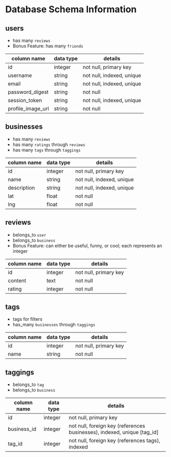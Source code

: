 # Database Schema Information

## users

 - has many `reviews`
 - Bonus Feature: has many `friends`

column name       | data type | details
------------------|-----------|-----------------------
id                | integer   | not null, primary key
username          | string    | not null, indexed, unique
email             | string    | not null, indexed, unique
password_digest   | string    | not null
session_token     | string    | not null, indexed, unique
profile_image_url | string    | not null

## businesses

  - has many `reviews`
  - has many `ratings` through `reviews`
  - has many `tags` through `taggings`

column name     | data type | details
----------------|-----------|-----------------------
id              | integer   | not null, primary key
name            | string    | not null, indexed, unique
description     | string    | not null, indexed, unique
lat             | float     | not null
lng             | float     | not null

## reviews

 - belongs_to `user`
 - belongs_to `business`
 - Bonus Feature: can either be useful, funny, or cool; each represents an integer

 column name     | data type | details
 ----------------|-----------|-----------------------
 id              | integer   | not null, primary key
 content         | text      | not null
 rating          | integer   | not null

## tags

 - tags for filters
 - has_many `businesses` through `taggings`

column name | data type | details
------------|-----------|-----------------------
id          | integer   | not null, primary key
name        | string    | not null

## taggings

 - belongs_to `tag`
 - belongs_to `business`

column name | data type | details
------------|-----------|-----------------------
id          | integer   | not null, primary key
business_id | integer   | not null, foreign key (references businesses), indexed, unique [tag_id]
tag_id      | integer   | not null, foreign key (references tags), indexed
